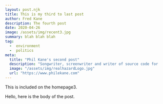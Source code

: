```yaml
---
layout: post.njk
title: This is my third to last post
author: Fred Kane
description: The fourth post
date: 2020-04-26
image: /assets/img/recent3.jpg
summary: blah blah blah
tag:
  -  environment
  -  politics
meta:
  title: "Phil Kane's second post"
  description: "Songwriter, screenwriter and writer of source code for web applications."
  image: "/assets/img/realhazardLogo.jpg"
  url: "https://www.philekane.com"
---
```

<!-- Excerpt Start -->
This is included on the homepage3.
<!-- Excerpt End -->
Hello, here is the body of the post.